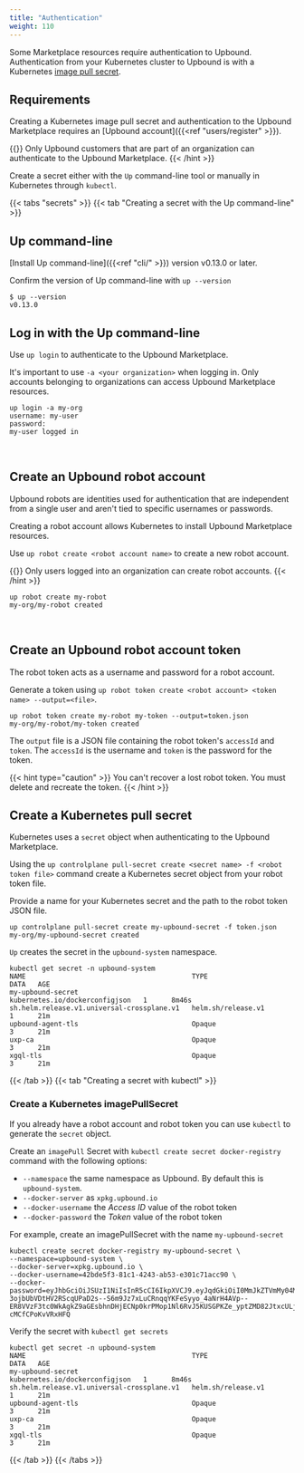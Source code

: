 ```yaml
---
title: "Authentication"
weight: 110
---
```


Some Marketplace resources require authentication to Upbound. Authentication from your Kubernetes cluster to Upbound is with a Kubernetes [image pull secret](https://kubernetes.io/docs/tasks/configure-pod-container/pull-image-private-registry/#registry-secret-existing-credentials).

## Requirements
Creating a Kubernetes image pull secret and authentication to the Upbound Marketplace requires an [Upbound account]({{<ref "users/register" >}}). 

{{<hint type="note" >}}
Only Upbound customers that are part of an organization can authenticate to the Upbound Marketplace.
{{< /hint >}}

Create a secret either with the `Up` command-line tool or manually in Kubernetes through `kubectl`.

{{< tabs "secrets" >}}
{{< tab "Creating a secret with the Up command-line" >}}
## Up command-line
[Install Up command-line]({{<ref "cli/" >}}) version v0.13.0 or later.  

Confirm the version of Up command-line with `up --version`

```command
$ up --version
v0.13.0
```

## Log in with the Up command-line
Use `up login` to authenticate to the Upbound Marketplace.

It's important to use `-a <your organization>` when logging in. Only accounts belonging to organizations can access Upbound Marketplace resources.

```shell
up login -a my-org
username: my-user
password: 
my-user logged in
```
<br />

## Create an Upbound robot account
Upbound robots are identities used for authentication that are independent from a single user and aren't tied to specific usernames or passwords.

Creating a robot account allows Kubernetes to install Upbound Marketplace resources.

Use `up robot create <robot account name>` to create a new robot account.

{{<hint type="tip" >}}
Only users logged into an organization can create robot accounts.
{{< /hint >}}

```shell
up robot create my-robot
my-org/my-robot created
```
<br />

## Create an Upbound robot account token
The robot token acts as a username and password for a robot account.

Generate a token using `up robot token create <robot account> <token name> --output=<file>`.

```shell
up robot token create my-robot my-token --output=token.json
my-org/my-robot/my-token created
```

The `output` file is a JSON file containing the robot token's `accessId` and `token`. The `accessId` is the username and `token` is the password for the token.

{{< hint type="caution" >}}
You can't recover a lost robot token. You must delete and recreate the token.
{{< /hint >}}

## Create a Kubernetes pull secret
Kubernetes uses a `secret` object when authenticating to the Upbound Marketplace.

Using the `up controlplane pull-secret create <secret name> -f <robot token file>` command create a Kubernetes secret object from your robot token file.

Provide a name for your Kubernetes secret and the path to the robot token JSON file.

```shell
up controlplane pull-secret create my-upbound-secret -f token.json
my-org/my-upbound-secret created
```

`Up` creates the secret in the `upbound-system` namespace. 

```shell
kubectl get secret -n upbound-system
NAME                                         TYPE                             DATA   AGE
my-upbound-secret                            kubernetes.io/dockerconfigjson   1      8m46s
sh.helm.release.v1.universal-crossplane.v1   helm.sh/release.v1               1      21m
upbound-agent-tls                            Opaque                           3      21m
uxp-ca                                       Opaque                           3      21m
xgql-tls                                     Opaque                           3      21m
```
{{< /tab >}}
{{< tab "Creating a secret with kubectl" >}}
### Create a Kubernetes imagePullSecret
If you already have a robot account and robot token you can use `kubectl` to generate the `secret` object.

Create an `imagePull` Secret with `kubectl create secret docker-registry` command with the following options:
* `--namespace` the same namespace as Upbound. By default this is `upbound-system`.
* `--docker-server` as `xpkg.upbound.io`
* `--docker-username` the _Access ID_ value of the robot token
* `--docker-password` the _Token_ value of the robot token

For example, create an imagePullSecret with the name `my-upbound-secret`
```shell
kubectl create secret docker-registry my-upbound-secret \
--namespace=upbound-system \
--docker-server=xpkg.upbound.io \
--docker-username=42bde5f3-81c1-4243-ab53-e301c71acc90 \
--docker-password=eyJhbGciOiJSUzI1NiIsInR5cCI6IkpXVCJ9.eyJqdGkiOiI0MmJkZTVmMy04MWMxLTQyNDMtYWI1My1lMzAxYzcxYWNjOTAiLCJzdWIiOiJyb2JvdHxhYWQ0MTk4NC0wOWFmLTQxYWEtYjcxYi0zZGZlNjI0MDI2YTUifQ.bqcW3UZGIFL2yU0rkKbLRhU_TfK4HCi4ckgjtHVT4rLGip5I0lFXTcr7VLdCnNO2c2q_nU7Bf7r05G_ZPBT3yZB85UQhzp7COFHjH5YIQbQFqT3354YS4DMHV_tLp0dtLj-3ojbUbVDtHV2RScqUPaD2s--S6m9Jz7xLuCRnqqYKFeSyyo_4aNrH4AVp--ER8VVzF3tc0WkAgkZ9aGEsbhnDHjECNp0krPMop1Nl6RvJ5KUSGPKZe_yptZMD82JtxcULjPo1sWd8i4G4jd8m567rGW1MzutUtfETNFpjd8BWAwLakZwEyIkfb6B8u6OvgOd0RK-cMCfCPoKvVRxHFQ
```

Verify the secret with `kubectl get secrets`
```shell
kubectl get secret -n upbound-system
NAME                                         TYPE                             DATA   AGE
my-upbound-secret                            kubernetes.io/dockerconfigjson   1      8m46s
sh.helm.release.v1.universal-crossplane.v1   helm.sh/release.v1               1      21m
upbound-agent-tls                            Opaque                           3      21m
uxp-ca                                       Opaque                           3      21m
xgql-tls                                     Opaque                           3      21m
```
{{< /tab >}}
{{< /tabs >}}
